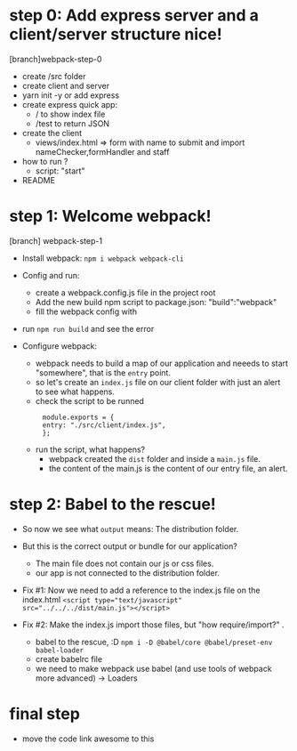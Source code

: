 # step 0: Add express server and a client/server structure nice!

[branch]webpack-step-0

- create /src folder
- create client and server
- yarn init -y or add express
- create express quick app:
  - / to show index file
  - /test to return JSON
- create the client
  - views/index.html => form with name to submit and import nameChecker,formHandler and staff
- how to run ?
  - script: "start"
- README

# step 1: Welcome webpack!

[branch] webpack-step-1

- Install webpack: `npm i webpack webpack-cli`
- Config and run:
  - create a webpack.config.js file in the project root
  - Add the new build npm script to package.json: "build":"webpack"
  - fill the webpack config with
- run `npm run build` and see the error
- Configure webpack:

  - webpack needs to build a map of our application and neeeds to start "somewhere", that is the
    `entry` point.
  - so let's create an `index.js` file on our client folder with just an alert to see what happens.
  - check the script to be runned

  ```
       module.exports = {
       entry: "./src/client/index.js",
       };
  ```

  - run the script, what happens?
    - webpack created the `dist` folder and inside a `main.js` file.
    - the content of the main.js is the content of our entry file, an alert.

# step 2: Babel to the rescue!

- So now we see what `output` means: The distribution folder.
- But this is the correct output or bundle for our application?

  - The main file does not contain our js or css files.
  - our app is not connected to the distribution folder.

- Fix #1: Now we need to add a reference to the index.js file on the index.html
  `<script type="text/javascript" src="../../../dist/main.js"></script>`
- Fix #2: Make the index.js import those files, but "how require/import?" .
  - babel to the rescue, :D
    `npm i -D @babel/core @babel/preset-env babel-loader`
  - create babelrc file
  - we need to make webpack use babel (and use tools of webpack more advanced) -> Loaders

# final step

- move the code link awesome to this
